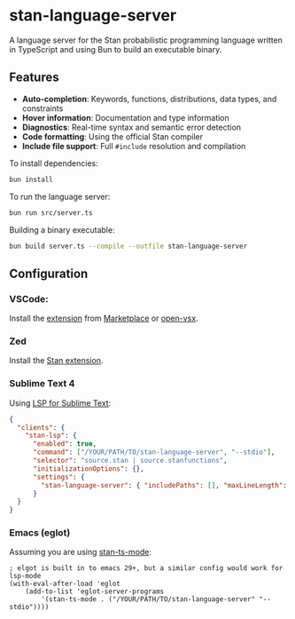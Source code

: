 # stan-language-server

A language server for the Stan probabilistic programming language written in TypeScript and using Bun to build an executable binary.

## Features

- **Auto-completion**: Keywords, functions, distributions, data types, and constraints
- **Hover information**: Documentation and type information
- **Diagnostics**: Real-time syntax and semantic error detection
- **Code formatting**: Using the official Stan compiler
- **Include file support**: Full `#include` resolution and compilation

To install dependencies:

```bash
bun install
```

To run the language server:

```bash
bun run src/server.ts
```

Building a binary executable:

```bash
bun build server.ts --compile --outfile stan-language-server
```

## Configuration

### VSCode:

Install the [extension](https://github.com/WardBrian/vscode-stan-extension)
from [Marketplace](https://marketplace.visualstudio.com/items?itemName=wardbrian.vscode-stan-extension)
or [open-vsx](https://open-vsx.org/extension/wardbrian/vscode-stan-extension).

### Zed

Install the [Stan extension](https://zed.dev/extensions/stan).

### Sublime Text 4

Using [LSP for Sublime Text](https://lsp.sublimetext.io/):

```json
{
  "clients": {
    "stan-lsp": {
      "enabled": true,
      "command": ["/YOUR/PATH/TO/stan-language-server", "--stdio"],
      "selector": "source.stan | source.stanfunctions",
      "initializationOptions": {},
      "settings": {
        "stan-language-server": { "includePaths": [], "maxLineLength": 78 }
      }
  }
}

```

### Emacs (eglot)

Assuming you are using [stan-ts-mode](github.com/WardBrian/stan-ts-mode):

```elisp
; elgot is built in to emacs 29+, but a similar config would work for lsp-mode
(with-eval-after-load 'eglot
    (add-to-list 'eglot-server-programs
        '(stan-ts-mode . ("/YOUR/PATH/TO/stan-language-server" "--stdio"))))
```
